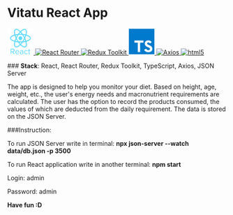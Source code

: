 # Vitatu React App
<p align="left">
    <a href="https://reactjs.org/" target="_blank" title="React" rel="noreferrer">
        <img src="https://raw.githubusercontent.com/devicons/devicon/master/icons/react/react-original-wordmark.svg"
            alt="react" width="60" height="60" />
    </a>
    <a href="https://reactrouter.com/en/main" target="_blank" title="React Router" rel="noreferrer">
        <img src="https://reactrouter.com/twitterimage.jpg" alt="React Router"
            width="60" height="60" />
    </a>
    <a href="https://reactrouter.com/en/main" target="_blank" title="Redux Toolkit" rel="noreferrer">
        <img src="https://dawidpolednik.pl/static/media/6.59c46753.png" alt="Redux Toolkit"
            width="60" height="60" />
    </a>
    <a href="https://www.typescriptlang.org/" target="_blank" title="TypeScript" rel="noreferrer">
        <img src="https://raw.githubusercontent.com/devicons/devicon/master/icons/typescript/typescript-original.svg"
            alt="typescript" width="60" height="60" />
    </a>
    <a href="https://axios-http.com/docs/intro" target="_blank" title="Axios" rel="noreferrer"> <img
            src="[https://upload.wikimedia.org/wikipedia/commons/thumb/6/62/CSS3_logo.svg/2048px-CSS3_logo.svg.png](https://res.cloudinary.com/practicaldev/image/fetch/s--oGEXGSkH--/c_imagga_scale,f_auto,fl_progressive,h_420,q_auto,w_1000/https://dev-to-uploads.s3.amazonaws.com/uploads/articles/iu70z7h4vp482ptvsw3d.png)"
            alt="Axios" width="60" height="60" />
    </a>
    <a href="https://www.w3.org/html/" target="_blank" title="HTML5" rel="noreferrer">
        <img src="https://upload.wikimedia.org/wikipedia/commons/thumb/3/38/HTML5_Badge.svg/2048px-HTML5_Badge.svg.png"
            alt="html5" width="60" height="60" />
    </a>
</p>
### <b>Stack</b>: React, React Router, Redux Toolkit, TypeScript, Axios, JSON Server

The app is designed to help you monitor your diet. Based on height, age, weight, etc., the user's energy needs and macronutrient requirements are calculated. The user has the option to record the products consumed, the values of which are deducted from the daily requirement. The data is stored on the JSON Server.

###Instruction:
<p>To run JSON Server write in terminal: <b>npx json-server --watch data/db.json -p 3500</b></p>
<p>To run React application write in another terminal: <b>npm start</b></p>
<p>Login: admin</p>
<p>Password: admin</p>

<b>Have fun :D</b>
